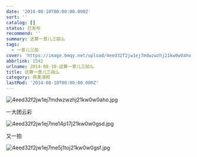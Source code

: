 ```yaml
---
date: '2014-08-10T00:00:00.000Z'
sort: ''
catalog: []
status: 已发布
recommend: ''
summary: 这算一景儿三拍么
tags:
  - 一景儿三拍
cover: 'https://image.bmqy.net/upload/4eed32f2jw1ej7mdwzwzhj21kw0w0aho.jpg'
abbrlink: 1542
urlname: 2014-08-10-这算一景儿三拍么
title: 这算一景儿三拍么
category: 燕美清照
lastMod: '2014-08-10T00:00:00.000Z'
---
```


![4eed32f2jw1ej7mdwzwzhj21kw0w0aho.jpg](https://image.bmqy.net/upload/4eed32f2jw1ej7mdwzwzhj21kw0w0aho.jpg)


一大团云彩


![4eed32f2jw1ej7me14p17j21kw0w0gsd.jpg](https://image.bmqy.net/upload/4eed32f2jw1ej7me14p17j21kw0w0gsd.jpg)


又一拍


![4eed32f2jw1ej7me5j1toj21kw0w0gsf.jpg](https://image.bmqy.net/upload/4eed32f2jw1ej7me5j1toj21kw0w0gsf.jpg)

